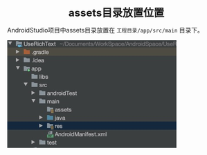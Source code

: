 <center><font size="5"><b>assets目录放置位置</b></font></center>

AndroidStudio项目中assets目录放置在 `工程目录/app/src/main` 目录下。

![01](./images/01.jpg)

